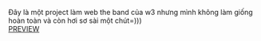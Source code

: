 Đây là một project làm web the band của w3 nhưng mình không làm giống hoàn toàn và còn hơi sơ sài một chút=)))<br />
[PREVIEW](https://ngocshintrannn.github.io/project-1-theband/)
